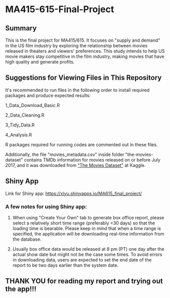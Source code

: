# MA415-615-Final-Project

## Summary

This is the final project for MA415/615. It focuses on "supply and demand" in the US film industry by exploring the relationship between movies released in theaters and viewers' preferences. This study intends to help US movie makers stay competitive in the film industry, making movies that have high quality and generate profits.

## Suggestions for Viewing Files in This Repository

It's recommended to run files in the following order to install required packages and produce expected results:

1_Data_Download_Basic.R

2_Data_Cleaning.R

3_Tidy_Data.R

4_Analysis.R

R packages required for running codes are commented out in these files.

Additionally, the file "movies_metadata.csv" inside folder "the-movies-dataset" contains TMDb information for movies released on or before July 2017, and it was downloaded from ["The Movies Dataset"](https://www.kaggle.com/rounakbanik/the-movies-dataset) at Kaggle. 

## Shiny App

Link for Shiny app: 
https://xlyu.shinyapps.io/MA615_final_project/

### A few notes for using Shiny app:

1. When using "Create Your Own" tab to generate box office report, please select a relatively short time range (preferably <30 days) so that the loading time is bearable. Please keep in mind that when a time range is specified, the application will be downloading real-time information from the database.

2. Usually box office data would be released at 8 pm (PT) one day after the actual show date but might not be the case some times. To avoid errors in downloading data, users are expected to set the end date of the report to be two days earlier than the system date.

## THANK YOU for reading my report and trying out the app!!!
